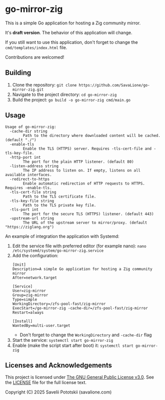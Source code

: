 # go-mirror-zig
This is a simple Go application for hosting a Zig community mirror.

It's **draft version**.
The behavior of this application will change.

If you still want to use this application, don't forget to change the `cmd/templates/index.html` file.

Contributions are welcomed!

## Building
1. Clone the repository: `git clone https://github.com/SavaLione/go-mirror-zig.git`
2. Navigate to the project directory: `cd go-mirror-zig`
3. Build the project: `go build -o go-mirror-zig cmd/main.go`

## Usage
```
Usage of go-mirror-zig:
  -cache-dir string
        Path to the directory where downloaded content will be cached. (default "./")
  -enable-tls
        Enable the TLS (HTTPS) server. Requires -tls-cert-file and -tls-key-file.
  -http-port int
        The port for the plain HTTP listener. (default 80)
  -listen-address string
        The IP address to listen on. If empty, listens on all available interfaces.
  -redirect-to-https
        Enable automatic redirection of HTTP requests to HTTPS. Requires -enable-tls.
  -tls-cert-file string
        Path to the TLS certificate file.
  -tls-key-file string
        Path to the TLS private key file.
  -tls-port int
        The port for the secure TLS (HTTPS) listener. (default 443)
  -upstream-url string
        The URL of the upstream server to mirror/proxy. (default "https://ziglang.org")

```

An example of integration the application with Systemd:
1. Edit the service file with preferred editor (for example nano): `nano /etc/systemd/system/go-mirror-zig.service`
2. Add the configuration:
    ```
    [Unit]
    Description=A simple Go application for hosting a Zig community mirror
    After=network.target

    [Service]
    User=zig-mirror
    Group=zig-mirror
    Type=simple
    WorkingDirectory=/zfs-pool-fast/zig-mirror
    ExecStart=/go-mirror-zig -cache-dir=/zfs-pool-fast/zig-mirror
    Restart=always

    [Install]
    WantedBy=multi-user.target
    ```
    * Don't forget to change the `WorkingDirectory` and `-cache-dir` flag
3. Start the service: `systemctl start go-mirror-zig`
4. Enable (make the script start after boot) it: `systemctl start go-mirror-zig`

## Licenses and Acknowledgements
This project is licensed under [The GNU General Public License v3.0](https://www.gnu.org/licenses/gpl-3.0.en.html).
See the [LICENSE](LICENSE) file for the full license text.

Copyright (C) 2025 Savelii Pototskii (savalione.com)
